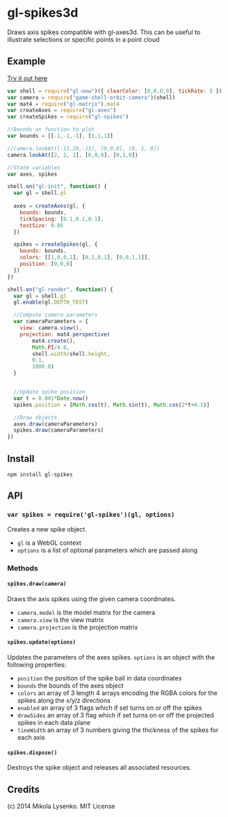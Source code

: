 gl-spikes3d
===========
Draws axis spikes compatible with gl-axes3d.  This can be useful to illustrate selections or specific points in a point cloud

## Example

[Try it out here](https://mikolalysenko.github.io/gl-spikes)

```javascript
var shell = require("gl-now")({ clearColor: [0,0,0,0], tickRate: 5 })
var camera = require("game-shell-orbit-camera")(shell)
var mat4 = require("gl-matrix").mat4
var createAxes = require("gl-axes")
var createSpikes = require("gl-spikes")

//Bounds on function to plot
var bounds = [[-1,-1,-1], [1,1,1]]

//camera.lookAt([-15,20,-15], [0,0,0], [0, 1, 0])
camera.lookAt([2, 2, 2], [0,0,0], [0,1,0])

//State variables
var axes, spikes

shell.on("gl-init", function() {
  var gl = shell.gl
  
  axes = createAxes(gl, {
    bounds: bounds,
    tickSpacing: [0.1,0.1,0.1],
    textSize: 0.05
  })

  spikes = createSpikes(gl, {
    bounds: bounds,
    colors: [[1,0,0,1], [0,1,0,1], [0,0,1,1]],
    position: [0,0,0]
  })
})

shell.on("gl-render", function() {
  var gl = shell.gl
  gl.enable(gl.DEPTH_TEST)

  //Compute camera parameters
  var cameraParameters = {
    view: camera.view(),
    projection: mat4.perspective(
        mat4.create(),
        Math.PI/4.0,
        shell.width/shell.height,
        0.1,
        1000.0)
  }


  //Update spike position
  var t = 0.001*Date.now()
  spikes.position = [Math.cos(t), Math.sin(t), Math.cos(2*t+0.1)]

  //Draw objects
  axes.draw(cameraParameters)
  spikes.draw(cameraParameters)
})
```

## Install

```
npm install gl-spikes
```

## API

### `var spikes = require('gl-spikes')(gl, options)`
Creates a new spike object.

* `gl` is a WebGL context
* `options` is a list of optional parameters which are passed along

### Methods

#### `spikes.draw(camera)`
Draws the axis spikes using the given camera coordinates.

* `camera.model` is the model matrix for the camera
* `camera.view` is the view matrix
* `camera.projection` is the projection matrix

#### `spikes.update(options)`
Updates the parameters of the axes spikes. `options` is an object with the following properties:

* `position` the position of the spike ball in data coordinates
* `bounds` the bounds of the axes object
* `colors` an array of 3 length 4 arrays encoding the RGBA colors for the spikes along the x/y/z directions
* `enabled` an array of 3 flags which if set turns on or off the spikes
* `drawSides` an array of 3 flag which if set turns on or off the projected spikes in each data plane
* `lineWidth` an array of 3 numbers giving the thickness of the spikes for each axis

#### `spikes.dispose()`
Destroys the spike object and releases all associated resources.

## Credits
(c) 2014 Mikola Lysenko. MIT License